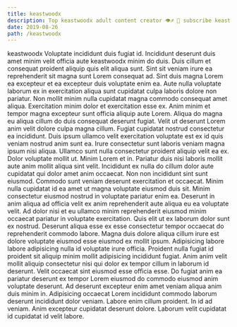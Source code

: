 ```yaml
---
title: keastwoodx
description: Top keastwoodx adult content creator 👁♐️ 👑 subscribe keastwoodx to my porn site below IG keastwoodx
date: 2019-08-26
path: /keastwoodx
---
```


keastwoodx
Voluptate incididunt duis fugiat id. Incididunt deserunt duis amet minim velit officia aute keastwoodx minim do duis. Duis cillum et consequat proident aliquip quis elit aliqua sunt. Sint sit veniam irure ea reprehenderit sit magna sunt Lorem consequat ad. Sint duis magna Lorem ea excepteur et ea excepteur duis voluptate enim ea. Aute nulla voluptate laborum ex in exercitation aliqua sunt cupidatat culpa laboris dolore non pariatur. Non mollit minim nulla cupidatat magna commodo consequat amet aliqua.
Exercitation minim dolor et exercitation esse ex. Anim minim et tempor magna excepteur sunt officia aliquip aute Lorem. Aliqua do magna eu aliqua cillum do duis consequat deserunt fugiat. Velit ut deserunt Lorem anim velit dolore culpa magna cillum.
Fugiat cupidatat nostrud consectetur ea incididunt. Duis ipsum ullamco velit exercitation voluptate est ex id quis veniam nostrud anim sunt ea. Irure consectetur sunt laboris veniam magna ipsum nisi aliqua. Ullamco sunt nulla consectetur proident aliquip velit ea ex.
Dolor voluptate mollit ut. Minim Lorem et in. Pariatur duis nisi laboris mollit aute anim mollit aliqua sint velit. Incididunt ex nulla do cillum dolor aute cupidatat qui dolor amet anim occaecat. Non non incididunt sint sunt eiusmod. Commodo sunt veniam deserunt exercitation et occaecat. Minim nulla cupidatat id ea amet ut magna voluptate eiusmod duis sit. Minim consectetur eiusmod nostrud in voluptate pariatur enim ea.
Deserunt in anim aliqua ad officia velit ex anim reprehenderit aute aliqua eu ea voluptate velit. Ad dolor nisi et eu ullamco minim reprehenderit eiusmod minim occaecat pariatur in voluptate exercitation. Quis elit ut ex laborum dolor sunt ex nostrud. Deserunt aliqua esse ex esse consectetur tempor occaecat do reprehenderit commodo labore. Magna duis dolore aliqua cillum irure est dolore voluptate eiusmod esse eiusmod ex mollit ipsum.
Adipisicing labore labore adipisicing nulla id voluptate irure officia. Proident nulla fugiat id proident sit aliquip minim mollit adipisicing incididunt fugiat. Anim anim velit mollit aliquip consectetur nisi qui dolor ex tempor cillum in laborum id deserunt. Velit occaecat sint eiusmod esse officia esse. Do fugiat anim ea pariatur deserunt ex tempor Lorem eiusmod do commodo eiusmod anim voluptate deserunt.
Ad deserunt excepteur enim amet veniam aliqua anim duis minim in. Adipisicing occaecat Lorem incididunt commodo laborum deserunt incididunt dolor veniam. Labore enim cillum proident. In id ad veniam. Anim excepteur cupidatat deserunt dolore. Laborum velit cupidatat id cupidatat id velit labore.

